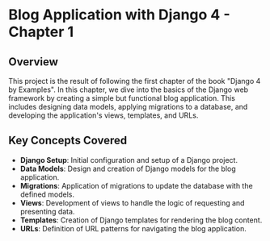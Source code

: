 # Blog Application with Django 4 - Chapter 1

## Overview

This project is the result of following the first chapter of the book "Django 4 by Examples". In this chapter, we dive into the basics of the Django web framework by creating a simple but functional blog application. This includes designing data models, applying migrations to a database, and developing the application's views, templates, and URLs.

## Key Concepts Covered

- **Django Setup**: Initial configuration and setup of a Django project.
- **Data Models**: Design and creation of Django models for the blog application.
- **Migrations**: Application of migrations to update the database with the defined models.
- **Views**: Development of views to handle the logic of requesting and presenting data.
- **Templates**: Creation of Django templates for rendering the blog content.
- **URLs**: Definition of URL patterns for navigating the blog application.
